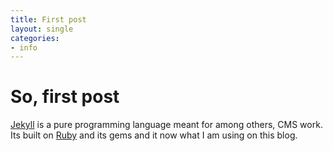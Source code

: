 ```yaml
---
title: First post
layout: single
categories:
- info
---
```


# So, first post
[Jekyll](https://jekyllrb.com/) is a pure programming language meant for among others, CMS work. Its built on [Ruby](https://www.ruby-lang.org/en/) and its gems and it now what I am using on this blog.
